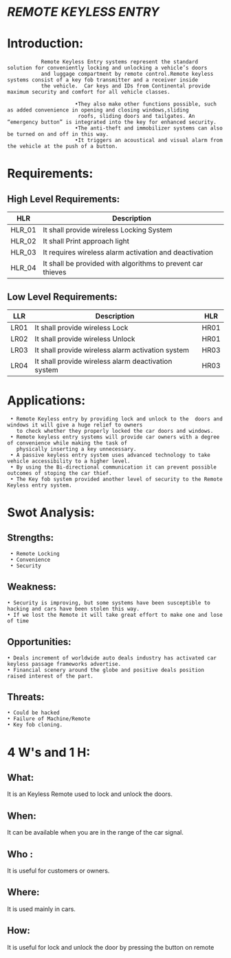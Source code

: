 #  _REMOTE KEYLESS ENTRY_

# Introduction:
               Remote Keyless Entry systems represent the standard solution for conveniently locking and unlocking a vehicle’s doors 
               and luggage compartment by remote control.Remote keyless systems consist of a key fob transmitter and a receiver inside
               the vehicle.  Car keys and IDs from Continental provide maximum security and comfort for all vehicle classes.
               
                          •They also make other functions possible, such as added convenience in opening and closing windows,sliding 
                           roofs, sliding doors and tailgates. An “emergency button” is integrated into the key for enhanced security. 
                          •The anti-theft and immobilizer systems can also be turned on and off in this way.
                          •It triggers an acoustical and visual alarm from the vehicle at the push of a button.
                               

# Requirements:

## High Level Requirements:

| HLR | Description |
|-----|-------------|
| HLR_01| It shall provide wireless Locking System |
| HLR_02| It shall Print approach light|
| HLR_03| It requires wireless alarm activation and deactivation|
| HLR_04 | It shall be provided with algorithms to prevent car thieves|

## Low Level Requirements:

| LLR | Description | HLR |
|--|--|--|
| LR01 |It shall provide wireless Lock | HR01|
| LR02 |It shall provide wireless Unlock  | HR01|
|LR03 | It shall provide wireless alarm activation system | HR03|
|LR04 | It shall provide wireless alarm deactivation system  | HR03|

# Applications:
     • Remote Keyless entry by providing lock and unlock to the  doors and windows it will give a huge relief to owners
       to check whether they properly locked the car doors and windows.
     • Remote keyless entry systems will provide car owners with a degree of convenience while making the task of 
       physically inserting a key unnecessary.
     • A passive keyless entry system uses advanced technology to take vehicle accessibility to a higher level.
     • By using the Bi-directional communication it can prevent possible outcomes of stoping the car thief.
     • The Key fob system provided another level of security to the Remote Keyless entry system. 

# Swot Analysis:

## Strengths:
     • Remote Locking
     • Convenience
     • Security
 ## Weakness:
    • Security is improving, but some systems have been susceptible to hacking and cars have been stolen this way.
    • If we lost the Remote it will take great effort to make one and lose of time
 ## Opportunities:
    • Deals increment of worldwide auto deals industry has activated car keyless passage frameworks advertise.
    • Financial scenery around the globe and positive deals position raised interest of the part.
 ## Threats:
    • Could be hacked
    • Failure of Machine/Remote
    • Key fob cloning. 
     
# 4 W's and 1 H:
     
## What:
It is an Keyless Remote used to lock and unlock the doors.
## When:
It can be available when you are in the range of the car signal.
## Who :
It is useful for customers or owners.
## Where:
It is used mainly in cars.
## How:
It is useful for lock and unlock the door by pressing the button on remote
